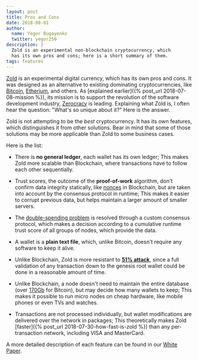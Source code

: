 ```yaml
---
layout: post
title: Pros and Cons
date: 2018-08-01
author:
  name: Yegor Bugayenko
  twitter: yegor256
description: |
  Zold is an experimental non-blockchain cryptocurrency, which
  has its own pros and cons; here is a short summary of them.
tags: features
---
```


[Zold](https://www.zold.io) is an experimental digital currency, which
has its own pros and cons. It was designed as an alternative to existing
dominating cryptocurrencies, like [Bitcoin](https://bitcoin.org/en/),
[Etherium](https://www.ethereum.org/), and others. As
[explained earlier]({% post_url 2018-07-08-mission %}),
its mission is to support the revolution of the software
development industry, [Zerocracy](https://www.zerocracy.com) is leading.
Explaining what Zold is, I often hear the question:
"What's so unique about it?" Here is the answer.

<!--more-->

Zold is not attempting to be the _best_ cryptocurrency. It has its own
features, which distinguishes it from other solutions. Bear in mind that
some of those solutions
may be more applicable than Zold to some business cases.

Here is the list:

  * There is **no general ledger**, each wallet has its own ledger;
    This makes Zold more scalable than Blockchain,
    where transactions have to follow each other sequentially.

  * Trust scores, the outcome of the **proof-of-work** algorithm, don't confirm data
    integrity statically, like [nonces](https://en.bitcoin.it/wiki/Nonce) in Blockchain, but are taken into account
    by the consensus protocol in runtime;
    This makes it easier to corrupt
    previous data, but helps maintain a larger amount of smaller servers.

  * The [double-spending problem](https://en.wikipedia.org/wiki/Double-spending)
    is resolved through a custom consensus protocol,
    which makes a decision according to a cumulative runtime trust score of all groups
    of nodes, which provide the data.

  * A wallet is a **plain text file**, which, unlike Bitcoin, doesn't require
    any software to keep it alive.

  * Unlike Blockchain, Zold is more resistant to [**51% attack**](https://bitcoin.org/en/glossary/51-percent-attack), since a full validation
    of any transaction down to the genesis root wallet could be done in a
    reasonable amount of time.

  * Unlike Blockchain, a node doesn't need to maintain the entire database
    (over [170Gb](https://www.statista.com/statistics/647523/worldwide-bitcoin-blockchain-size/) for Bitcoin),
    but may decide how many wallets to keep;
    This makes it possible to
    run micro nodes on cheap hardware, like mobile phones or even TVs and watches.

  * Transactions are not processed individually, but wallet modifications
    are delivered over the network in packages;
    This theoretically makes Zold [faster]({% post_url 2018-07-30-how-fast-is-zold %})
    than any per-transaction network, including VISA and MasterCard.

A more detailed description of each feature can be found in our
[White Paper](https://papers.zold.io/wp.pdf).
